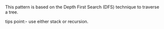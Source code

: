 This pattern is based on the Depth First Search (DFS) technique to traverse a tree.

tips point:- use either stack or recursion.